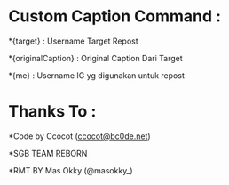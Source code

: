 # Custom Caption Command :

  *{target}		: Username Target Repost

  *{originalCaption}	: Original Caption Dari Target

  *{me}			: Username IG yg digunakan untuk repost

# Thanks To :
 *Code by Ccocot (ccocot@bc0de.net)
 
 *SGB TEAM REBORN
 
 *RMT BY Mas Okky (@masokky_)
